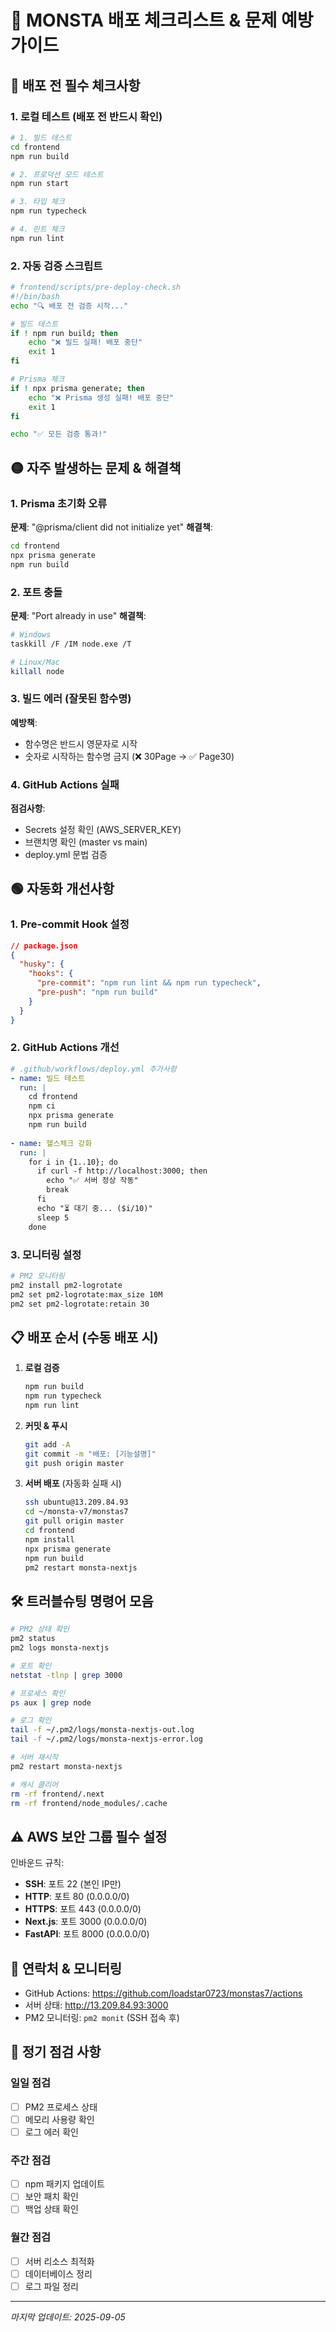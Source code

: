 # 🚀 MONSTA 배포 체크리스트 & 문제 예방 가이드

## 🔴 배포 전 필수 체크사항

### 1. 로컬 테스트 (배포 전 반드시 확인)
```bash
# 1. 빌드 테스트
cd frontend
npm run build

# 2. 프로덕션 모드 테스트
npm run start

# 3. 타입 체크
npm run typecheck

# 4. 린트 체크
npm run lint
```

### 2. 자동 검증 스크립트
```bash
# frontend/scripts/pre-deploy-check.sh
#!/bin/bash
echo "🔍 배포 전 검증 시작..."

# 빌드 테스트
if ! npm run build; then
    echo "❌ 빌드 실패! 배포 중단"
    exit 1
fi

# Prisma 체크
if ! npx prisma generate; then
    echo "❌ Prisma 생성 실패! 배포 중단"
    exit 1
fi

echo "✅ 모든 검증 통과!"
```

## 🟡 자주 발생하는 문제 & 해결책

### 1. Prisma 초기화 오류
**문제**: "@prisma/client did not initialize yet"
**해결책**:
```bash
cd frontend
npx prisma generate
npm run build
```

### 2. 포트 충돌
**문제**: "Port already in use"
**해결책**:
```bash
# Windows
taskkill /F /IM node.exe /T

# Linux/Mac
killall node
```

### 3. 빌드 에러 (잘못된 함수명)
**예방책**: 
- 함수명은 반드시 영문자로 시작
- 숫자로 시작하는 함수명 금지 (❌ 30Page → ✅ Page30)

### 4. GitHub Actions 실패
**점검사항**:
- Secrets 설정 확인 (AWS_SERVER_KEY)
- 브랜치명 확인 (master vs main)
- deploy.yml 문법 검증

## 🟢 자동화 개선사항

### 1. Pre-commit Hook 설정
```json
// package.json
{
  "husky": {
    "hooks": {
      "pre-commit": "npm run lint && npm run typecheck",
      "pre-push": "npm run build"
    }
  }
}
```

### 2. GitHub Actions 개선
```yaml
# .github/workflows/deploy.yml 추가사항
- name: 빌드 테스트
  run: |
    cd frontend
    npm ci
    npx prisma generate
    npm run build
    
- name: 헬스체크 강화
  run: |
    for i in {1..10}; do
      if curl -f http://localhost:3000; then
        echo "✅ 서버 정상 작동"
        break
      fi
      echo "⏳ 대기 중... ($i/10)"
      sleep 5
    done
```

### 3. 모니터링 설정
```bash
# PM2 모니터링
pm2 install pm2-logrotate
pm2 set pm2-logrotate:max_size 10M
pm2 set pm2-logrotate:retain 30
```

## 📋 배포 순서 (수동 배포 시)

1. **로컬 검증**
   ```bash
   npm run build
   npm run typecheck
   npm run lint
   ```

2. **커밋 & 푸시**
   ```bash
   git add -A
   git commit -m "배포: [기능설명]"
   git push origin master
   ```

3. **서버 배포** (자동화 실패 시)
   ```bash
   ssh ubuntu@13.209.84.93
   cd ~/monsta-v7/monstas7
   git pull origin master
   cd frontend
   npm install
   npx prisma generate
   npm run build
   pm2 restart monsta-nextjs
   ```

## 🛠️ 트러블슈팅 명령어 모음

```bash
# PM2 상태 확인
pm2 status
pm2 logs monsta-nextjs

# 포트 확인
netstat -tlnp | grep 3000

# 프로세스 확인
ps aux | grep node

# 로그 확인
tail -f ~/.pm2/logs/monsta-nextjs-out.log
tail -f ~/.pm2/logs/monsta-nextjs-error.log

# 서버 재시작
pm2 restart monsta-nextjs

# 캐시 클리어
rm -rf frontend/.next
rm -rf frontend/node_modules/.cache
```

## ⚠️ AWS 보안 그룹 필수 설정

인바운드 규칙:
- **SSH**: 포트 22 (본인 IP만)
- **HTTP**: 포트 80 (0.0.0.0/0)
- **HTTPS**: 포트 443 (0.0.0.0/0)
- **Next.js**: 포트 3000 (0.0.0.0/0)
- **FastAPI**: 포트 8000 (0.0.0.0/0)

## 📱 연락처 & 모니터링

- GitHub Actions: https://github.com/loadstar0723/monstas7/actions
- 서버 상태: http://13.209.84.93:3000
- PM2 모니터링: `pm2 monit` (SSH 접속 후)

## 🔄 정기 점검 사항

### 일일 점검
- [ ] PM2 프로세스 상태
- [ ] 메모리 사용량 확인
- [ ] 로그 에러 확인

### 주간 점검
- [ ] npm 패키지 업데이트
- [ ] 보안 패치 확인
- [ ] 백업 상태 확인

### 월간 점검
- [ ] 서버 리소스 최적화
- [ ] 데이터베이스 정리
- [ ] 로그 파일 정리

---
*마지막 업데이트: 2025-09-05*